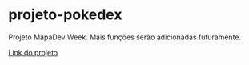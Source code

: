 # projeto-pokedex
Projeto MapaDev Week. Mais funções serão adicionadas futuramente.

<a href="https://flavioporfirio.github.io/projeto-pokedex/">Link do projeto</a>
